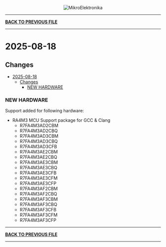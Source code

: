 <p align="center">
  <img src="http://www.mikroe.com/img/designs/beta/logo_small.png?raw=true" alt="MikroElektronika"/>
</p>

---

**[BACK TO PREVIOUS FILE](../changelog.md)**

---

# 2025-08-18

## Changes

- [2025-08-18](#2025-08-18)
  - [Changes](#changes)
    - [NEW HARDWARE](#new-hardware)

### NEW HARDWARE

Support added for following hardware:

+ RA4M3 MCU Support package for GCC & Clang
  + R7FA4M3AD2CBM
  + R7FA4M3AD2CBQ
  + R7FA4M3AD3CBM
  + R7FA4M3AD3CBQ
  + R7FA4M3AD3CFB
  + R7FA4M3AE2CBM
  + R7FA4M3AE2CBQ
  + R7FA4M3AE3CBM
  + R7FA4M3AE3CBQ
  + R7FA4M3AE3CFB
  + R7FA4M3AE3CFM
  + R7FA4M3AE3CFP
  + R7FA4M3AF2CBM
  + R7FA4M3AF2CBQ
  + R7FA4M3AF3CBM
  + R7FA4M3AF3CBQ
  + R7FA4M3AF3CFB
  + R7FA4M3AF3CFM
  + R7FA4M3AF3CFP

---

**[BACK TO PREVIOUS FILE](../changelog.md)**

---
